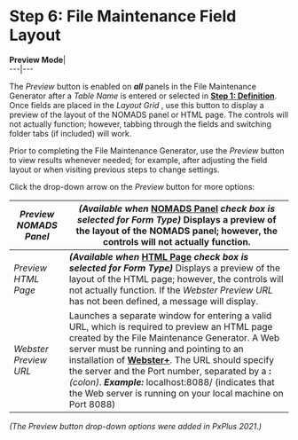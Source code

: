 # Step 6: File Maintenance Field Layout

**Preview Mode**|   
---|---  
  
The _Preview_ button is enabled on **_all_** panels in the File Maintenance Generator after a _Table Name_ is entered or selected in **[Step 1: Definition](Object%20Definition.md)**. Once fields are placed in the _Layout Grid_ , use this button to display a preview of the layout of the NOMADS panel or HTML page. The controls will not actually function; however, tabbing through the fields and switching folder tabs (if included) will work.

Prior to completing the File Maintenance Generator, use the _Preview_ button to view results whenever needed; for example, after adjusting the field layout or when visiting previous steps to change settings.

Click the drop-down arrow on the _Preview_ button for more options:

_Preview NOMADS Panel_ |  **_(Available when_ [NOMADS Panel](Object%20Definition.htm#formtype) _check box is selected for Form Type)_** Displays a preview of the layout of the NOMADS panel; however, the controls will not actually function.  
---|---  
_Preview HTML Page_ |  **_(Available when_ [HTML Page](Object%20Definition.htm#formtype) _check box is selected for Form Type)_** Displays a preview of the layout of the HTML page; however, the controls will not actually function. If the _Webster Preview URL_ has not been defined, a message will display.  
_Webster Preview URL_ |  Launches a separate window for entering a valid URL, which is required to preview an HTML page created by the File Maintenance Generator. A Web server must be running and pointing to an installation of **[Webster+](../../../Webster/Webster.md)**. The URL should specify the server and the Port number, separated by a **:**  _(colon)_. **_Example:_** localhost:8088/ (indicates that the Web server is running on your local machine on Port 8088)  
  
_(The Preview button drop-down options were added in PxPlus 2021.)_
